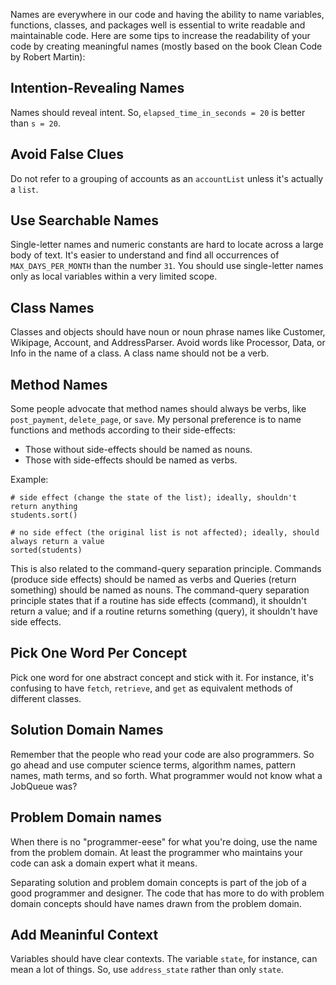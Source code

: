 Names are everywhere in our code and having the ability to name variables, functions, classes, and packages well is essential to write readable and maintainable code. Here are some tips to increase the readability of your code by creating meaningful names (mostly based on the book Clean Code by Robert Martin):

## Intention-Revealing Names ##

Names should reveal intent. So, `elapsed_time_in_seconds = 20` is better than `s = 20`.

## Avoid False Clues ##

Do not refer to a grouping of accounts as an `accountList` unless it's actually a `list`.

## Use Searchable Names ##

Single-letter names and numeric constants are hard to locate across a large body of text. It's easier to understand and find all occurrences of `MAX_DAYS_PER_MONTH` than the number `31`. You should use single-letter names only as local variables within a very limited scope.

## Class Names ##

Classes and objects should have noun or noun phrase names like Customer, Wikipage, Account, and AddressParser. Avoid words like Processor, Data, or Info in the name of a class. A class name should not be a verb.

## Method Names ##

Some people advocate that method names should always be verbs, like `post_payment`, `delete_page`, or `save`. My personal preference is to name functions and methods according to their side-effects:
* Those without side-effects should be named as nouns.
* Those with side-effects should be named as verbs.

Example:

```
# side effect (change the state of the list); ideally, shouldn't return anything
students.sort()

# no side effect (the original list is not affected); ideally, should always return a value
sorted(students)
```

This is also related to the command-query separation principle. Commands (produce side effects) should be named as verbs and Queries (return something) should be named as nouns. The command-query separation principle states that if a routine has side effects (command), it shouldn't return a value; and if a routine returns something (query), it shouldn't have side effects.

## Pick One Word Per Concept ##

Pick one word for one abstract concept and stick with it. For instance, it's confusing to have `fetch`, `retrieve`, and `get` as equivalent methods of different classes.

## Solution Domain Names ##

Remember that the people who read your code are also programmers. So go ahead and use computer science terms, algorithm names, pattern names, math terms, and so forth. What programmer would not know what a JobQueue was?

## Problem Domain names ##

When there is no "programmer-eese" for what you're doing, use the name from the problem domain. At least the programmer who maintains your code can ask a domain expert what it means.

Separating solution and problem domain concepts is part of the job of a good programmer and designer. The code that has more to do with problem domain concepts should have names drawn from the problem domain.

## Add Meaninful Context ##

Variables should have clear contexts. The variable `state`, for instance, can mean a lot of things. So, use `address_state` rather than only `state`.
